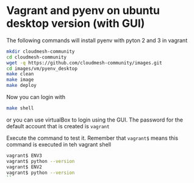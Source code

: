 # Vagrant and pyenv on ubuntu desktop version (with GUI)

The following commands will install pyenv with pyton 2 and 3 in
vagrant

```bash
mkdir cloudmesh-community
cd cloudmesh-community
wget -q https://github.com/cloudmesh-community/images.git
cd images/vm/pyenv_desktop
make clean
make image
make deploy
```

Now you can login with 

```bash
make shell
```

or you can use virtualBox to login using the GUI. The password for
the default account that is created is `vagrant`

Execute the command to test it. Remember that `vagrant$` means this
command is executed in teh vagrant shell

```bash
vagrant$ ENV3
vagrant$ python --version
vagrant$ ENV2
vagrant$ python --version
``

